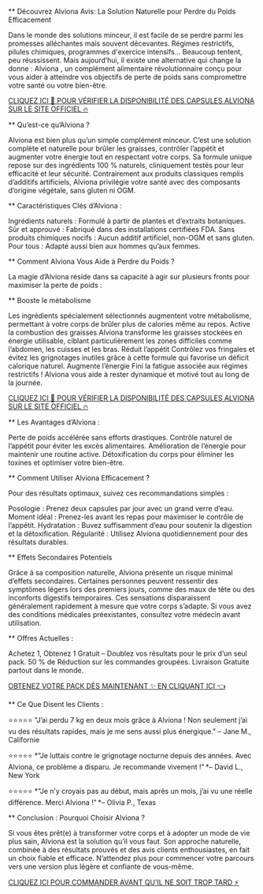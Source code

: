 ** Découvrez Alviona Avis: La Solution Naturelle pour Perdre du Poids Efficacement

Dans le monde des solutions minceur, il est facile de se perdre parmi les promesses alléchantes mais souvent décevantes. Régimes restrictifs, pilules chimiques, programmes d'exercice intensifs... Beaucoup tentent, peu réussissent. Mais aujourd’hui, il existe une alternative qui change la donne : Alviona , un complément alimentaire révolutionnaire conçu pour vous aider à atteindre vos objectifs de perte de poids sans compromettre votre santé ou votre bien-être.

[CLIQUEZ ICI 🌟 POUR VÉRIFIER LA DISPONIBILITÉ DES CAPSULES ALVIONA SUR LE SITE OFFICIEL 🔥](https://storyatures.com/Alviona-Avis?spm=a2ty_o01.29997173.0.0.1cdf5171NoWOjD)

** Qu’est-ce qu’Alviona ?

Alviona est bien plus qu’un simple complément minceur. C’est une solution complète et naturelle pour brûler les graisses, contrôler l’appétit et augmenter votre énergie tout en respectant votre corps. Sa formule unique repose sur des ingrédients 100 % naturels, cliniquement testés pour leur efficacité et leur sécurité. Contrairement aux produits classiques remplis d’additifs artificiels, Alviona privilégie votre santé avec des composants d’origine végétale, sans gluten ni OGM.

** Caractéristiques Clés d’Alviona :

Ingrédients naturels : Formulé à partir de plantes et d’extraits botaniques.
Sûr et approuvé : Fabriqué dans des installations certifiées FDA.
Sans produits chimiques nocifs : Aucun additif artificiel, non-OGM et sans gluten.
Pour tous : Adapté aussi bien aux hommes qu’aux femmes.

** Comment Alviona Vous Aide à Perdre du Poids ?

La magie d’Alviona réside dans sa capacité à agir sur plusieurs fronts pour maximiser la perte de poids :

** Booste le métabolisme

Les ingrédients spécialement sélectionnés augmentent votre métabolisme, permettant à votre corps de brûler plus de calories même au repos.
Active la combustion des graisses
Alviona transforme les graisses stockées en énergie utilisable, ciblant particulièrement les zones difficiles comme l’abdomen, les cuisses et les bras.
Réduit l’appétit
Contrôlez vos fringales et évitez les grignotages inutiles grâce à cette formule qui favorise un déficit calorique naturel.
Augmente l’énergie
Fini la fatigue associée aux régimes restrictifs ! Alviona vous aide à rester dynamique et motivé tout au long de la journée.

[CLIQUEZ ICI 🌟 POUR VÉRIFIER LA DISPONIBILITÉ DES CAPSULES ALVIONA SUR LE SITE OFFICIEL 🔥](https://storyatures.com/Alviona-Avis?spm=a2ty_o01.29997173.0.0.1cdf5171NoWOjD)

** Les Avantages d’Alviona :

Perte de poids accélérée sans efforts drastiques.
Contrôle naturel de l’appétit pour éviter les excès alimentaires.
Amélioration de l’énergie pour maintenir une routine active.
Détoxification du corps pour éliminer les toxines et optimiser votre bien-être.

** Comment Utiliser Alviona Efficacement ?

Pour des résultats optimaux, suivez ces recommandations simples :

Posologie : Prenez deux capsules par jour avec un grand verre d’eau.
Moment idéal : Prenez-les avant les repas pour maximiser le contrôle de l’appétit.
Hydratation : Buvez suffisamment d’eau pour soutenir la digestion et la détoxification.
Régularité : Utilisez Alviona quotidiennement pour des résultats durables.

** Effets Secondaires Potentiels

Grâce à sa composition naturelle, Alviona présente un risque minimal d’effets secondaires. Certaines personnes peuvent ressentir des symptômes légers lors des premiers jours, comme des maux de tête ou des inconforts digestifs temporaires. Ces sensations disparaissent généralement rapidement à mesure que votre corps s’adapte. Si vous avez des conditions médicales préexistantes, consultez votre médecin avant utilisation.

** Offres Actuelles :

Achetez 1, Obtenez 1 Gratuit – Doublez vos résultats pour le prix d’un seul pack.
50 % de Réduction sur les commandes groupées.
Livraison Gratuite partout dans le monde.

[OBTENEZ VOTRE PACK DÈS MAINTENANT ✨ EN CLIQUANT ICI 👈](https://storyatures.com/Alviona-Avis?spm=a2ty_o01.29997173.0.0.1cdf5171NoWOjD)

** Ce Que Disent les Clients :

⭐⭐⭐⭐⭐ "J’ai perdu 7 kg en deux mois grâce à Alviona ! Non seulement j’ai vu des résultats rapides, mais je me sens aussi plus énergique." – Jane M., Californie

⭐⭐⭐⭐⭐ *"Je luttais contre le grignotage nocturne depuis des années. Avec Alviona, ce problème a disparu. Je recommande vivement !" *– David L., New York

⭐⭐⭐⭐⭐ *"Je n’y croyais pas au début, mais après un mois, j’ai vu une réelle différence. Merci Alviona !" *– Olivia P., Texas

** Conclusion : Pourquoi Choisir Alviona ?

Si vous êtes prêt(e) à transformer votre corps et à adopter un mode de vie plus sain, Alviona est la solution qu’il vous faut. Son approche naturelle, combinée à des résultats prouvés et des avis clients enthousiastes, en fait un choix fiable et efficace. N’attendez plus pour commencer votre parcours vers une version plus légère et confiante de vous-même.

[CLIQUEZ ICI POUR COMMANDER AVANT QU’IL NE SOIT TROP TARD ⚡](https://storyatures.com/Alviona-Avis?spm=a2ty_o01.29997173.0.0.1cdf5171NoWOjD)
